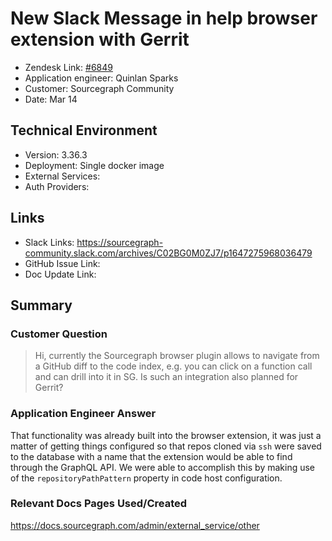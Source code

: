 # New Slack Message in help browser extension with Gerrit <!-- Ticket Title  Hint: include keywords to make it searchable -->
 
- Zendesk Link: [#6849](https://sourcegraph.zendesk.com/agent/tickets/6849)
- Application engineer: Quinlan Sparks
- Customer: Sourcegraph Community <!-- Redact if this contains personally identifying information -->
- Date: Mar 14

<!-- Data populated from integration, speak to Ben Gordon or Michael Bali if not working -->
<!-- During Internal team trial, fill missing data manually (we are waiting for all data to sync) -->
 
## Technical Environment
- Version: 3.36.3
- Deployment: Single docker image
- External Services: 
- Auth Providers: 
 
 
## Links
<!-- Data for application engineer manual entry -->
- Slack Links: https://sourcegraph-community.slack.com/archives/C02BG0M0ZJ7/p1647275968036479
- GitHub Issue Link:
- Doc Update Link:
 
## Summary
### Customer Question
> Hi, currently the Sourcegraph browser plugin allows to navigate from a GitHub diff to the code index, e.g. you can click on a function call and can drill into it in SG. Is such an integration also planned for Gerrit?


### Application Engineer Answer
That functionality was already built into the browser extension, it was just a matter of getting things configured so that repos cloned via `ssh` were saved to the database with a name that the extension would be able to find through the GraphQL API. We were able to accomplish this by making use of the `repositoryPathPattern` property in code host configuration.
 
### Relevant Docs Pages Used/Created
https://docs.sourcegraph.com/admin/external_service/other

<!-- Once complete, upload a copy to https://github.com/sourcegraph/support-tools-internal/tree/main/resolved-tickets as a .md file -->
<!-- Name the file 6849.md -->
